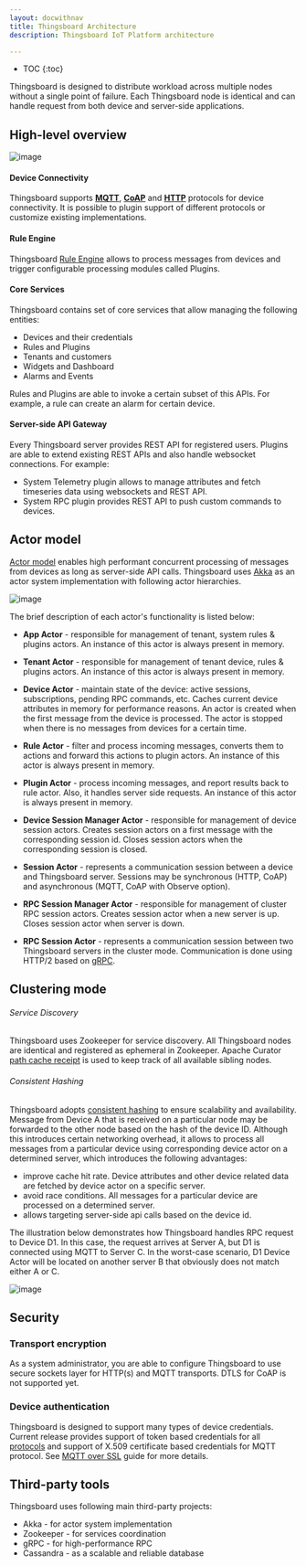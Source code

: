 ```yaml
---
layout: docwithnav
title: Thingsboard Architecture
description: Thingsboard IoT Platform architecture

---
```


* TOC
{:toc}

Thingsboard is designed to distribute workload across multiple nodes without a single point of failure.
Each Thingsboard node is identical and can handle request from both device and server-side applications. 
 
## High-level overview

 ![image](/images/reference/architecture-in-brief.svg)

#### Device Connectivity

Thingsboard supports [**MQTT**](/docs/reference/mqtt-api/), [**CoAP**](/docs/reference/coap-api/) and [**HTTP**](/docs/reference/http-api/) protocols for device connectivity. 
It is possible to plugin support of different protocols or customize existing implementations.

#### Rule Engine

Thingsboard [Rule Engine](/docs/user-guide/rule-engine/) allows to process messages from devices and trigger configurable processing modules called Plugins.

#### Core Services

Thingsboard contains set of core services that allow managing the following entities:

 * Devices and their credentials
 * Rules and Plugins
 * Tenants and customers
 * Widgets and Dashboard
 * Alarms and Events
 
Rules and Plugins are able to invoke a certain subset of this APIs. For example, a rule can create an alarm for certain device.

#### Server-side API Gateway

Every Thingsboard server provides REST API for registered users. 
Plugins are able to extend existing REST APIs and also handle websocket connections. 
For example:
 - System Telemetry plugin allows to manage attributes and fetch timeseries data using websockets and REST API.
 - System RPC plugin provides REST API to push custom commands to devices.

## Actor model

[Actor model](https://en.wikipedia.org/wiki/Actor_model) enables high performant concurrent processing of messages from devices as long as server-side API calls.
Thingsboard uses [Akka](http://akka.io/) as an actor system implementation with following actor hierarchies.

 ![image](/images/reference/actor-system-hierarchies.svg)

The brief description of each actor's functionality is listed below:

 * **App Actor** - responsible for management of tenant, system rules & plugins actors. 
 An instance of this actor is always present in memory.
 * **Tenant Actor** - responsible for management of tenant device, rules & plugins actors. 
 An instance of this actor is always present in memory.
 * **Device Actor** - maintain state of the device: active sessions, subscriptions, pending RPC commands, etc. 
 Caches current device attributes in memory for performance reasons.
 An actor is created when the first message from the device is processed. The actor is stopped when there is no messages from devices for a certain time.
 * **Rule Actor** - filter and process incoming messages, converts them to actions and forward this actions to plugin actors. 
 An instance of this actor is always present in memory.
 * **Plugin Actor** - process incoming messages, and report results back to rule actor. Also, it handles server side requests. 
 An instance of this actor is always present in memory.
 
 * **Device Session Manager Actor** - responsible for management of device session actors. 
 Creates session actors on a first message with the corresponding session id. Closes session actors when the corresponding session is closed. 
 * **Session Actor** - represents a communication session between a device and Thingsboard server. 
 Sessions may be synchronous (HTTP, CoAP) and asynchronous (MQTT, CoAP with Observe option).
 
 * **RPC Session Manager Actor** - responsible for management of cluster RPC session actors.
 Creates session actor when a new server is up. Closes session actor when server is down.
 * **RPC Session Actor** - represents a communication session between two Thingsboard servers in the cluster mode.
 Communication is done using HTTP/2 based on [gRPC](http://www.grpc.io/). 

## Clustering mode

###### Service Discovery

Thingsboard uses Zookeeper for service discovery. 
All Thingsboard nodes are identical and registered as ephemeral in Zookeeper. Apache Curator [path cache receipt](http://curator.apache.org/curator-recipes/path-cache.html) is used to keep track of all available sibling nodes.  

###### Consistent Hashing

Thingsboard adopts [consistent hashing](https://dzone.com/articles/simple-magic-consistent) to ensure scalability and availability.
Message from Device A that is received on a particular node may be forwarded to the other node based on the hash of the device ID.
Although this introduces certain networking overhead, it allows to process all messages from a particular device using corresponding device actor on a determined server, which introduces the following advantages:

 * improve cache hit rate. Device attributes and other device related data are fetched by device actor on a specific server.
 * avoid race conditions. All messages for a particular device are processed on a determined server.
 * allows targeting server-side api calls based on the device id.
   
The illustration below demonstrates how Thingsboard handles RPC request to Device D1. 
In this case, the request arrives at Server A, but D1 is connected using MQTT to Server C. 
In the worst-case scenario, D1 Device Actor will be located on another server B that obviously does not match either A or C.

 ![image](/images/reference/cluster-mode-rpc-request.svg)

## Security

### Transport encryption

As a system administrator, you are able to configure Thingsboard to use secure sockets layer for HTTP(s) and MQTT transports.
DTLS for CoAP is not supported yet.

### Device authentication

Thingsboard is designed to support many types of device credentials. 
Current release provides support of token based credentials for all [protocols](/docs/reference/protocols/) 
and support of X.509 certificate based credentials for MQTT protocol. See [MQTT over SSL](/docs/user-guide/mqtt-over-ssl/) guide for more details.

## Third-party tools

Thingsboard uses following main third-party projects:
 
 * Akka - for actor system implementation
 * Zookeeper - for services coordination 
 * gRPC - for high-performance RPC 
 * Cassandra - as a scalable and reliable database

